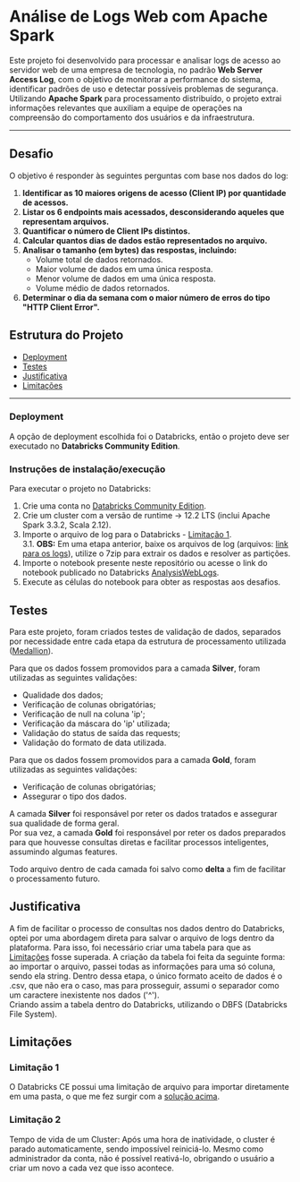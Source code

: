 # Análise de Logs Web com Apache Spark

Este projeto foi desenvolvido para processar e analisar logs de acesso ao servidor web de uma empresa de tecnologia, no padrão **Web Server Access Log**, com o objetivo de monitorar a performance do sistema, identificar padrões de uso e detectar possíveis problemas de segurança. Utilizando **Apache Spark** para processamento distribuído, o projeto extrai informações relevantes que auxiliam a equipe de operações na compreensão do comportamento dos usuários e da infraestrutura.

---

## Desafio

O objetivo é responder às seguintes perguntas com base nos dados do log:

1. **Identificar as 10 maiores origens de acesso (Client IP) por quantidade de acessos.**
2. **Listar os 6 endpoints mais acessados, desconsiderando aqueles que representam arquivos.**
3. **Quantificar o número de Client IPs distintos.**
4. **Calcular quantos dias de dados estão representados no arquivo.**
5. **Analisar o tamanho (em bytes) das respostas, incluindo:**
   - Volume total de dados retornados.
   - Maior volume de dados em uma única resposta.
   - Menor volume de dados em uma única resposta.
   - Volume médio de dados retornados.
6. **Determinar o dia da semana com o maior número de erros do tipo "HTTP Client Error".**

## Estrutura do Projeto

* [Deployment](#deployment)
* [Testes](#testes)
* [Justificativa](#justificativa)
* [Limitações](#limitações)

---

### Deployment

A opção de deployment escolhida foi o Databricks, então o projeto deve ser executado no **Databricks Community Edition**.

### Instruções de instalação/execução

Para executar o projeto no Databricks:

1. Crie uma conta no [Databricks Community Edition](https://community.cloud.databricks.com/).
2. Crie um cluster com a versão de runtime -> 12.2 LTS (inclui Apache Spark 3.3.2, Scala 2.12).
3. Importe o arquivo de log para o Databricks - [Limitação 1](#limitação-1). <br>
   3.1. **OBS:** Em uma etapa anterior, baixe os arquivos de log (arquivos: [link para os logs](https://github.com/seriallink/assignments/blob/main/)), utilize o 7zip para extrair os dados e resolver as partições.
4. Importe o notebook presente neste repositório ou acesse o link do notebook publicado no Databricks [AnalysisWebLogs](https://databricks-prod-cloudfront.cloud.databricks.com/public/4027ec902e239c93eaaa8714f173bcfc/3503433957191274/2200104924572813/8694441731238967/latest.html).
5. Execute as células do notebook para obter as respostas aos desafios.

## Testes

Para este projeto, foram criados testes de validação de dados, separados por necessidade entre cada etapa da estrutura de processamento utilizada ([Medallion](https://www.databricks.com/br/glossary/medallion-architecture)).

Para que os dados fossem promovidos para a camada **Silver**, foram utilizadas as seguintes validações:
- Qualidade dos dados;
- Verificação de colunas obrigatórias;
- Verificação de null na coluna 'ip';
- Verificação da máscara do 'ip' utilizada;
- Validação do status de saída das requests;
- Validação do formato de data utilizada.

Para que os dados fossem promovidos para a camada **Gold**, foram utilizadas as seguintes validações:
- Verificação de colunas obrigatórias;
- Assegurar o tipo dos dados.

A camada **Silver** foi responsável por reter os dados tratados e assegurar sua qualidade de forma geral. <br>
Por sua vez, a camada **Gold** foi responsável por reter os dados preparados para que houvesse consultas diretas e facilitar processos inteligentes, assumindo algumas features. <br>

Todo arquivo dentro de cada camada foi salvo como **delta** a fim de facilitar o processamento futuro.

## Justificativa

A fim de facilitar o processo de consultas nos dados dentro do Databricks, optei por uma abordagem direta para salvar o arquivo de logs dentro da plataforma. Para isso, foi necessário criar uma tabela para que as [Limitações](#limitações) fosse superada. A criação da tabela foi feita da seguinte forma: ao importar o arquivo, passei todas as informações para uma só coluna, sendo ela string. Dentro dessa etapa, o único formato aceito de dados é o .csv, que não era o caso, mas para prosseguir, assumi o separador como um caractere inexistente nos dados ('^'). <br>
Criando assim a tabela dentro do Databricks, utilizando o DBFS (Databricks File System). <br>

## Limitações

### Limitação 1
O Databricks CE possui uma limitação de arquivo para importar diretamente em uma pasta, o que me fez surgir com a [solução acima](#justificativa).

### Limitação 2
Tempo de vida de um Cluster: Após uma hora de inatividade, o cluster é parado automaticamente, sendo impossível reiniciá-lo. Mesmo como administrador da conta, não é possível reativá-lo, obrigando o usuário a criar um novo a cada vez que isso acontece.
